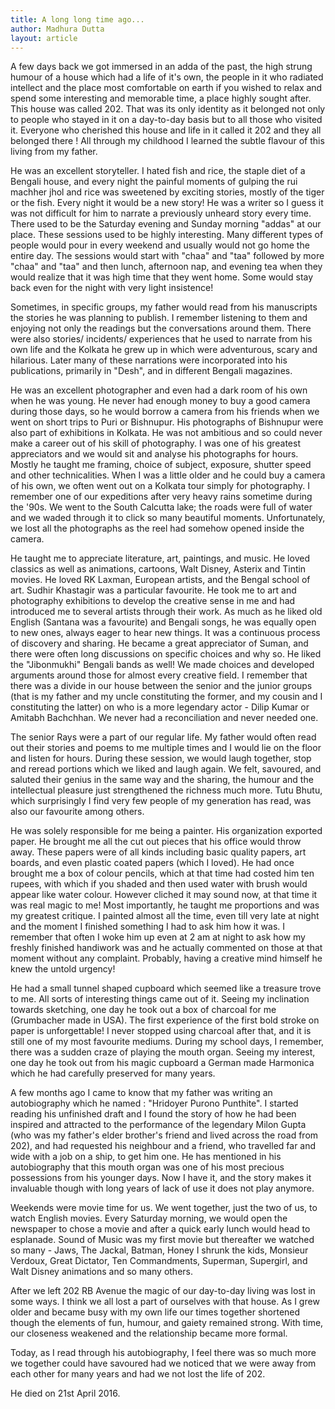```yaml
---
title: A long long time ago...
author: Madhura Dutta
layout: article
---
```


A few days back we got immersed in an adda of the past, the high strung
humour of a house which had a life of it's own, the people in it who
radiated intellect and the place most comfortable on earth if you wished
to relax and spend some interesting and memorable time, a place highly
sought after. This house was called 202. That was its only identity as
it belonged not only to people who stayed in it on a day-to-day basis
but to all those who visited it. Everyone who cherished this house and
life in it called it 202 and they all belonged there ! All through my
childhood I learned the subtle flavour of this living from my father.

He was an excellent storyteller. I hated fish and rice, the staple diet
of a Bengali house, and every night the painful moments of gulping the
rui machher jhol and rice was sweetened by exciting stories, mostly of
the tiger or the fish. Every night it would be a new story! He was a
writer so I guess it was not difficult for him to narrate a previously
unheard story every time. There used to be the Saturday evening and
Sunday morning "addas" at our place. These sessions used to be highly
interesting. Many different types of people would pour in every weekend
and usually would not go home the entire day. The sessions would start
with "chaa" and "taa" followed by more "chaa" and "taa" and then
lunch, afternoon nap, and evening tea when they would realize that it
was high time that they went home. Some would stay back even for the
night with very light insistence!

Sometimes, in specific groups, my father would read from his manuscripts
the stories he was planning to publish. I remember listening to them and
enjoying not only the readings but the conversations around them. There
were also stories/ incidents/ experiences that he used to narrate from
his own life and the Kolkata he grew up in which were adventurous, scary
and hilarious. Later many of these narrations were incorporated into his
publications, primarily in "Desh", and in different Bengali magazines.

He was an excellent photographer and even had a dark room of his own
when he was young. He never had enough money to buy a good camera during
those days, so he would borrow a camera from his friends when we went on
short trips to Puri or Bishnupur. His photographs of Bishnupur were also
part of exhibitions in Kolkata. He was not ambitious and so could never
make a career out of his skill of photography. I was one of his greatest
appreciators and we would sit and analyse his photographs for hours.
Mostly he taught me framing, choice of subject, exposure, shutter speed
and other technicalities. When I was a little older and he could buy a
camera of his own, we often went out on a Kolkata tour simply for
photography. I remember one of our expeditions after very heavy rains
sometime during the '90s. We went to the South Calcutta lake; the roads
were full of water and we waded through it to click so many beautiful
moments. Unfortunately, we lost all the photographs as the reel had
somehow opened inside the camera.

He taught me to appreciate literature, art, paintings, and music. He
loved classics as well as animations, cartoons, Walt Disney, Asterix and
Tintin movies. He loved RK Laxman, European artists, and the Bengal
school of art. Sudhir Khastagir was a particular favourite. He took me
to art and photography exhibitions to develop the creative sense in me
and had introduced me to several artists through their work. As much as
he liked old English (Santana was a favourite) and Bengali songs, he was
equally open to new ones, always eager to hear new things. It was a
continuous process of discovery and sharing. He became a great
appreciator of Suman, and there were often long discussions on specific
choices and why so. He liked the "Jibonmukhi" Bengali bands as well!
We made choices and developed arguments around those for almost every
creative field. I remember that there was a divide in our house between
the senior and the junior groups (that is my father and my uncle
constituting the former, and my cousin and I constituting the latter) on
who is a more legendary actor - Dilip Kumar or Amitabh Bachchhan. We
never had a reconciliation and never needed one.

The senior Rays were a part of our regular life. My father would often
read out their stories and poems to me multiple times and I would lie on
the floor and listen for hours. During these session, we would laugh
together, stop and reread portions which we liked and laugh again. We
felt, savoured, and saluted their genius in the same way and the
sharing, the humour and the intellectual pleasure just strengthened the
richness much more. Tutu Bhutu, which surprisingly I find very few
people of my generation has read, was also our favourite among others.

He was solely responsible for me being a painter. His organization
exported paper. He brought me all the cut out pieces that his office
would throw away. These papers were of all kinds including basic quality
papers, art boards, and even plastic coated papers (which I loved). He
had once brought me a box of colour pencils, which at that time had
costed him ten rupees, with which if you shaded and then used water with
brush would appear like water colour. However cliched it may sound now,
at that time it was real magic to me! Most importantly, he taught me
proportions and was my greatest critique. I painted almost all the time,
even till very late at night and the moment I finished something I had
to ask him how it was. I remember that often I woke him up even at 2 am
at night to ask how my freshly finished handiwork was and he actually
commented on those at that moment without any complaint. Probably,
having a creative mind himself he knew the untold urgency!

He had a small tunnel shaped cupboard which seemed like a treasure trove
to me. All sorts of interesting things came out of it. Seeing my
inclination towards sketching, one day he took out a box of charcoal for
me (Grumbacher made in USA). The first experience of the first bold
stroke on paper is unforgettable! I never stopped using charcoal after
that, and it is still one of my most favourite mediums. During my school
days, I remember, there was a sudden craze of playing the mouth organ.
Seeing my interest, one day he took out from his magic cupboard a German
made Harmonica which he had carefully preserved for many years.

A few months ago I came to know that my father was writing an
autobiography which he named : "Hridoyer Purono Punthite". I started
reading his unfinished draft and I found the story of how he had been
inspired and attracted to the performance of the legendary Milon Gupta
(who was my father's elder brother's friend and lived across the road
from 202), and had requested his neighbour and a friend, who travelled
far and wide with a job on a ship, to get him one. He has mentioned in
his autobiography that this mouth organ was one of his most precious
possessions from his younger days. Now I have it, and the story makes it
invaluable though with long years of lack of use it does not play
anymore.

Weekends were movie time for us. We went together, just the two of us,
to watch English movies. Every Saturday morning, we would open the
newspaper to chose a movie and after a quick early lunch would head to
esplanade. Sound of Music was my first movie but thereafter we watched
so many - Jaws, The Jackal, Batman, Honey I shrunk the kids, Monsieur
Verdoux, Great Dictator, Ten Commandments, Superman, Supergirl, and Walt
Disney animations and so many others.

After we left 202 RB Avenue the magic of our day-to-day living was lost
in some ways. I think we all lost a part of ourselves with that house.
As I grew older and became busy with my own life our times together
shortened though the elements of fun, humour, and gaiety remained
strong. With time, our closeness weakened and the relationship became
more formal.

Today, as I read through his autobiography, I feel there was so much
more we together could have savoured had we noticed that we were away
from each other for many years and had we not lost the life of 202.

He died on 21st April 2016.

